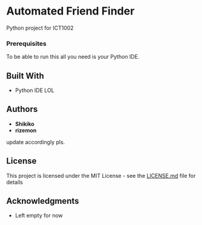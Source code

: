 # Automated Friend Finder

Python project for ICT1002

### Prerequisites

To be able to run this all you need is your Python IDE.

## Built With

* Python IDE LOL

## Authors

* **Shikiko** 
* **rizemon**

update accordingly pls.

## License

This project is licensed under the MIT License - see the [LICENSE.md](LICENSE.md) file for details

## Acknowledgments

* Left empty for now

